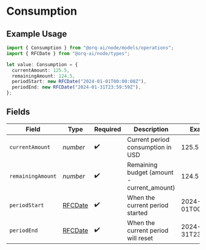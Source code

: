 # Consumption

## Example Usage

```typescript
import { Consumption } from "@orq-ai/node/models/operations";
import { RFCDate } from "@orq-ai/node/types";

let value: Consumption = {
  currentAmount: 125.5,
  remainingAmount: 124.5,
  periodStart: new RFCDate("2024-01-01T00:00:00Z"),
  periodEnd: new RFCDate("2024-01-31T23:59:59Z"),
};
```

## Fields

| Field                                      | Type                                       | Required                                   | Description                                | Example                                    |
| ------------------------------------------ | ------------------------------------------ | ------------------------------------------ | ------------------------------------------ | ------------------------------------------ |
| `currentAmount`                            | *number*                                   | :heavy_check_mark:                         | Current period consumption in USD          | 125.5                                      |
| `remainingAmount`                          | *number*                                   | :heavy_check_mark:                         | Remaining budget (amount - current_amount) | 124.5                                      |
| `periodStart`                              | [RFCDate](../../types/rfcdate.md)          | :heavy_check_mark:                         | When the current period started            | 2024-01-01T00:00:00Z                       |
| `periodEnd`                                | [RFCDate](../../types/rfcdate.md)          | :heavy_check_mark:                         | When the current period will reset         | 2024-01-31T23:59:59Z                       |